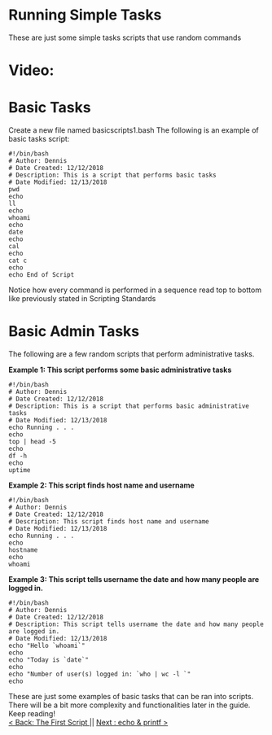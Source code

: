 # Running Simple Tasks
These are just some simple tasks scripts that use random commands

# Video:

# Basic Tasks
Create a new file named basicscripts1.bash
The following is an example of basic tasks script:

```
#!/bin/bash
# Author: Dennis
# Date Created: 12/12/2018
# Description: This is a script that performs basic tasks
# Date Modified: 12/13/2018
pwd
echo
ll
echo
whoami
echo
date
echo
cal
echo
cat c
echo
echo End of Script
```

Notice how every command is performed in a sequence read top to bottom like previously stated in Scripting Standards

# Basic Admin Tasks

The following are a few random scripts that perform administrative tasks.

**Example 1: This script performs some basic administrative tasks** <br>
```
#!/bin/bash
# Author: Dennis
# Date Created: 12/12/2018
# Description: This is a script that performs basic administrative tasks
# Date Modified: 12/13/2018
echo Running . . .
echo
top | head -5
echo
df -h
echo
uptime
```

**Example 2:  This script finds host name and username** <br>
```
#!/bin/bash
# Author: Dennis
# Date Created: 12/12/2018
# Description: This script finds host name and username
# Date Modified: 12/13/2018
echo Running . . .
echo
hostname
echo
whoami
```
**Example 3: This script tells username the date and how many people are logged in.**
```
#!/bin/bash
# Author: Dennis
# Date Created: 12/12/2018
# Description: This script tells username the date and how many people are logged in.
# Date Modified: 12/13/2018
echo "Hello `whoami`"
echo
echo "Today is `date`"
echo
echo "Number of user(s) logged in: `who | wc -l `"
echo
```
These are just some examples of basic tasks that can be ran into scripts. There will be a bit more complexity and functionalities later in the guide.
<br>
Keep reading!<br>
[ < Back: The First Script ](https://sxcdennis.github.io/basic-shell-scripting/The%20First%20Script) || [ Next : echo & printf >](https://sxcdennis.github.io/basic-shell-scripting/echo%20%26%20printf "echo & printf")
